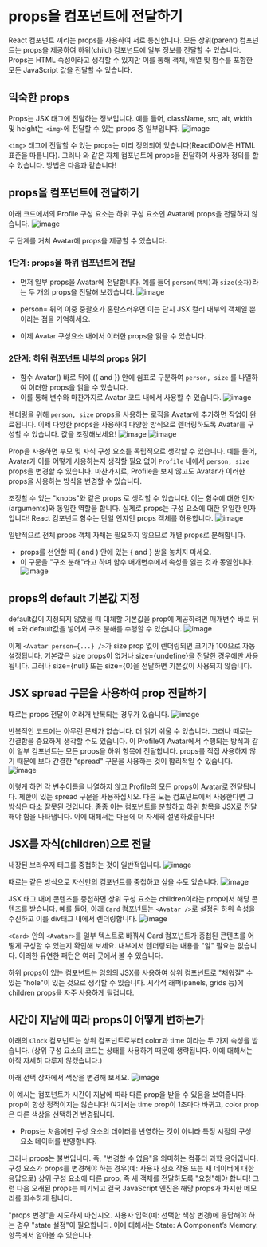 # props을 컴포넌트에 전달하기
React 컴포넌트 끼리는 props를 사용하여 서로 통신합니다. 
모든 상위(parent) 컴포넌트는 props을 제공하여 하위(child) 컴포넌트에 일부 정보를 전달할 수 있습니다. 
Props는 HTML 속성이라고 생각할 수 있지만 이를 통해 객체, 배열 및 함수를 포함한 모든 JavaScript 값을 전달할 수 있습니다.

## 익숙한 props
Props는 JSX 태그에 전달하는 정보입니다. 
예를 들어, className, src, alt, width 및 height는 `<img>`에 전달할 수 있는 props 중 일부입니다.
![image](https://github.com/ektto1041/react-dev-translation-study/assets/165557124/81ef47bd-0c52-4019-9def-1176b06af301)

`<img>` 태그에 전달할 수 있는 props는 미리 정의되어 있습니다(ReactDOM은 HTML 표준을 따릅니다). 
그러나 <Avatar>와 같은 자체 컴포넌트에 props을 전달하여 사용자 정의를 할 수 있습니다. 방법은 다음과 같습니다!

## props을 컴포넌트에 전달하기
아래 코드에서의 Profile 구성 요소는 하위 구성 요소인 Avatar에 props을 전달하지 않습니다.
![image](https://github.com/ektto1041/react-dev-translation-study/assets/165557124/d121fa5c-952c-4196-a58e-7c8f8112ee40)

두 단계를 거쳐 Avatar에 props을 제공할 수 있습니다.

### 1단계: props을 하위 컴포넌트에 전달
- 먼저 일부 props을 Avatar에 전달합니다. 예를 들어 `person(객체)`과 `size(숫자)`라는 두 개의 props을 전달해 보겠습니다.
![image](https://github.com/ektto1041/react-dev-translation-study/assets/165557124/cf1d7781-7240-473e-a6ad-ffd63ab850a9)

* person= 뒤의 이중 중괄호가 혼란스러우면 이는 단지 JSX 컬리 내부의 객체일 뿐이라는 점을 기억하세요.

- 이제 Avatar 구성요소 내에서 이러한 props을 읽을 수 있습니다.

### 2단계: 하위 컴포넌트 내부의 props 읽기
- 함수 Avatar() 바로 뒤에 ({ and }) 안에 쉼표로 구분하여 `person, size` 를 나열하여 이러한 props을 읽을 수 있습니다.
- 이를 통해 변수와 마찬가지로 Avatar 코드 내에서 사용할 수 있습니다.
![image](https://github.com/ektto1041/react-dev-translation-study/assets/165557124/570d417a-8127-49d1-8410-5c5431b24465)

렌더링을 위해  `person, size` props을 사용하는 로직을 Avatar에 추가하면 작업이 완료됩니다.
이제 다양한 props을 사용하여 다양한 방식으로 렌더링하도록 Avatar를 구성할 수 있습니다. 값을 조정해보세요!
![image](https://github.com/ektto1041/react-dev-translation-study/assets/165557124/5b8a1f0a-467a-4e26-85aa-6b8187fb3c0d)
![image](https://github.com/ektto1041/react-dev-translation-study/assets/165557124/b18f61fa-f510-4846-b0db-8bd38d588ef3)

Prop을 사용하면 부모 및 자식 구성 요소를 독립적으로 생각할 수 있습니다.
예를 들어, Avatar가 이를 어떻게 사용하는지 생각할 필요 없이 `Profile` 내에서 `person, size` props을 변경할 수 있습니다. 
마찬가지로, Profile을 보지 않고도 Avatar가 이러한 props을 사용하는 방식을 변경할 수 있습니다.

조정할 수 있는 "knobs"와 같은 props 로 생각할 수 있습니다. 
이는 함수에 대한 인자(arguments)와 동일한 역할을 합니다. 실제로 props는 구성 요소에 대한 유일한 인자입니다! 
React 컴포넌트 함수는 단일 인자인 props 객체를 허용합니다.
![image](https://github.com/ektto1041/react-dev-translation-study/assets/165557124/366c9477-2175-4d0d-880c-71dfa2befac7)

일반적으로 전체 props 객체 자체는 필요하지 않으므로 개별 props로 분해합니다.

* props를 선언할 때 ( and ) 안에 있는 { and } 쌍을 놓치지 마세요.
* 이 구문을 "구조 분해"라고 하며 함수 매개변수에서 속성을 읽는 것과 동일합니다.
![image](https://github.com/ektto1041/react-dev-translation-study/assets/165557124/65a7cbf6-24a1-4efb-91a2-79d334cf0d80)

## props의 default 기본값 지정
default값이 지정되지 않았을 때 대체할 기본값을 prop에 제공하려면 매개변수 바로 뒤에 =와 default값을 넣어서 구조 분해를 수행할 수 있습니다.
![image](https://github.com/ektto1041/react-dev-translation-study/assets/165557124/0b3ffbc3-290e-48e6-8bc2-eccff1ce737b)

이제 `<Avatar person={...} />`가 size prop 없이 렌더링되면 크기가 100으로 자동 설정됩니다.
기본값은 size props이 없거나 size={undefine}을 전달한 경우에만 사용됩니다. 
그러나 size={null} 또는 size={0}을 전달하면 기본값이 사용되지 않습니다.

## JSX spread 구문을 사용하여 prop 전달하기
때로는 props 전달이 여러개 반복되는 경우가 있습니다.
![image](https://github.com/ektto1041/react-dev-translation-study/assets/165557124/b982ce5c-2a67-40a2-8fef-fca788760043)

반복적인 코드에는 아무런 문제가 없습니다. 더 읽기 쉬울 수 있습니다. 
그러나 때로는 간결함을 중요하게 생각할 수도 있습니다. 이 Profile이 Avatar에서 수행되는 방식과 같이 일부 컴포넌트는 모든 props을 하위 항목에 전달합니다. 
props를 직접 사용하지 않기 때문에 보다 간결한 "spread" 구문을 사용하는 것이 합리적일 수 있습니다.
![image](https://github.com/ektto1041/react-dev-translation-study/assets/165557124/437af1b2-e2a9-4baa-b8f1-65655fcdb275)

이렇게 하면 각 변수이름을 나열하지 않고 Profile의 모든 props이 Avatar로 전달됩니다.
제한이 있는 spread 구문을 사용하십시오. 다른 모든 컴포넌트에서 사용한다면 그 방식은 다소 잘못된 것입니다. 
종종 이는 컴포넌트를 분할하고 하위 항목을 JSX로 전달해야 함을 나타냅니다. 이에 대해서는 다음에 더 자세히 설명하겠습니다!

## JSX를 자식(children)으로 전달
내장된 브라우저 태그를 중첩하는 것이 일반적입니다.
![image](https://github.com/ektto1041/react-dev-translation-study/assets/165557124/46e3fd05-d4ec-46c4-9daa-acafb3a32ec8)

때로는 같은 방식으로 자신만의 컴포넌트를 중첩하고 싶을 수도 있습니다.
![image](https://github.com/ektto1041/react-dev-translation-study/assets/165557124/b0643ebd-5b47-46eb-91e9-6c95ead130a9)

JSX 태그 내에 콘텐츠를 중첩하면 상위 구성 요소는 children이라는 prop에서 해당 콘텐츠를 받습니다. 
예를 들어, 아래 `Card` 컴포넌트는 `<Avatar />`로 설정된 하위 속성을 수신하고 이를 div태그 내에서 렌더링합니다.
![image](https://github.com/ektto1041/react-dev-translation-study/assets/165557124/9c8665c5-a9aa-4612-8713-bd6eb8a67903)

`<Card>` 안의 `<Avatar>`를 일부 텍스트로 바꿔서 Card 컴포넌트가 중첩된 콘텐츠를 어떻게 구성할 수 있는지 확인해 보세요. 
내부에서 렌더링되는 내용을 "알" 필요는 없습니다. 이러한 유연한 패턴은 여러 곳에서 볼 수 있습니다.

하위 props이 있는 컴포넌트는 임의의 JSX를 사용하여 상위 컴포넌트로 "채워질" 수 있는 "hole"이 있는 것으로 생각할 수 있습니다. 
시각적 래퍼(panels, grids 등)에 children props을 자주 사용하게 될겁니다.

## 시간이 지남에 따라 props이 어떻게 변하는가
아래의 `Clock` 컴포넌트는 상위 컴포넌트로부터 color과 time 이라는 두 가지 속성을 받습니다. 
(상위 구성 요소의 코드는 상태를 사용하기 때문에 생략됩니다. 이에 대해서는 아직 자세히 다루지 않겠습니다.)

아래 선택 상자에서 색상을 변경해 보세요.
![image](https://github.com/ektto1041/react-dev-translation-study/assets/165557124/40308ba4-746b-4dd8-a7c3-3e33e4d4badd)

이 예시는 컴포넌트가 시간이 지남에 따라 다른 prop을 받을 수 있음을 보여줍니다. 
prop이 항상 정적이지는 않습니다! 여기서는 time prop이 1초마다 바뀌고, color prop은 다른 색상을 선택하면 변경됩니다. 
* Props는 처음에만 구성 요소의 데이터를 반영하는 것이 아니라 특정 시점의 구성 요소 데이터를 반영합니다.

그러나 props는 불변입니다. 즉, "변경할 수 없음"을 의미하는 컴퓨터 과학 용어입니다. 
구성 요소가 props를 변경해야 하는 경우(예: 사용자 상호 작용 또는 새 데이터에 대한 응답으로) 상위 구성 요소에 다른 prop, 즉 새 객체를 전달하도록 "요청"해야 합니다! 
그런 다음 오래된 props는 폐기되고 결국 JavaScript 엔진은 해당 props가 차지한 메모리를 회수하게 됩니다.

"props 변경"을 시도하지 마십시오. 사용자 입력(예: 선택한 색상 변경)에 응답해야 하는 경우 "state 설정"이 필요합니다. 이에 대해서는 State: A Component’s Memory. 항목에서 알아볼 수 있습니다.

